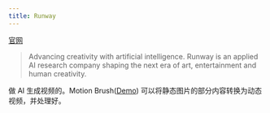 ```yaml
---
title: Runway
---
```

[官网](https://runwayml.com/)
> Advancing creativity  with artificial intelligence.
> Runway is an applied AI research company shaping the next era of art, entertainment and human creativity.

做 AI 生成视频的。Motion Brush([Demo](https://d3phaj0sisr2ct.cloudfront.net/site/videos/mb-clouds.mp4)) 可以将静态图片的部分内容转换为动态视频，并处理好。